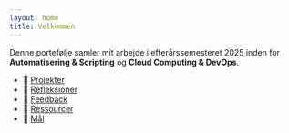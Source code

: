 ```yaml
---
layout: home
title: Velkommen
---
```


Denne portefølje samler mit arbejde i efterårssemesteret 2025 inden for **Automatisering & Scripting** og **Cloud Computing & DevOps**.

- 📁 [Projekter](/UclPortfolio/projects/)
- 📝 [Refleksioner](/UclPortfolio/refleksioner/)
- 💬 [Feedback](/UclPortfolio/feedback/)
- 🔗 [Ressourcer](/UclPortfolio/ressourcer/)
- 🎯 [Mål](/UclPortfolio/maal/)
